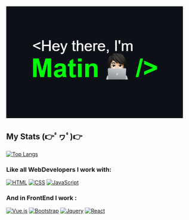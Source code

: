 ### [![Matin](https://github.com/MatinDehghanian/MatinDehghanian/raw/main/header.png)](https://github.com/MatinDehghanian)
<!-- ![corona-runner](https://user-images.githubusercontent.com/69871290/124500350-d87fee00-ddd4-11eb-910e-fa8ee941d8c0.gif) -->

##  My Stats (👉ﾟヮﾟ)👉
[![Top Langs](https://github-readme-stats.vercel.app/api/top-langs/?username=MatinDehghanian&theme=dark)](https://github.com/MatinDehghanian)<!--  [![Matin's GitHub stats](https://github-readme-stats.vercel.app/api?username=MatinDehghanian&count_private=true&show_icons=true&theme=dark)](https://github.com/MatinDehghanian) -->


### Like all WebDevelopers I work with:
[![HTML](https://img.shields.io/badge/-HTML-%232c3e50?style=for-the-badge&logo=html5)](https://html.com)
[![CSS](https://img.shields.io/badge/CSS3-1572B6?style=for-the-badge&logo=css3&logoColor=white)](https://www.w3.org)
[![JavaScript](https://img.shields.io/badge/JavaScript-323330?style=for-the-badge&logo=javascript&logoColor=F7DF1E)](https://www.javascript.com)
 
### And in FrontEnd I work :
[![Vue.js](https://img.shields.io/badge/Vue.js-35495E?style=for-the-badge&logo=vue.js&logoColor=4FC08D)](https://vuejs.org)
[![Bootstrap](https://img.shields.io/badge/Bootstrap-563D7C?style=for-the-badge&logo=bootstrap&logoColor=white)](https://getbootstrap.com)
[![Jquery](https://img.shields.io/badge/jQuery-0769AD?style=for-the-badge&logo=jquery&logoColor=white)](https://jquery.com)
[![React](https://img.shields.io/badge/React-20232A?style=for-the-badge&logo=react&logoColor=61DAFB)](https://reactjs.org)

<!-- ## My Spotify Activity
[![Matin's Spotify](https://spotify-github-profile.vercel.app/api/view?uid=9nk67rmh2tj12j7atzzl95ofx&cover_image=true&theme=novatorem)](https://open.spotify.com/user/9nk67rmh2tj12j7atzzl95ofx?si=899cd845484445d4) -->

